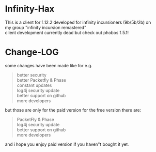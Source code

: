 # Infinity-Hax
This is a client for 1.12.2 developed for infinity incursioners (9b/5b/2b) on my group "infinity incursion remastered"</br>
client development currently dead but check out phobos 1.5.1!


# Change-LOG

some changes have been made like for e.g.
> better security <br/>
> better Packetfly & Phase <br/>
> constant updates <br/>
> log4j security update </br>
> better support on github </br>
> more developers </br>

but those are only for the paid version
for the free version there are:

> PacketFly & Phase <br/>
> log4j security update <br/>
> better support on github <br/>
> more developers <br/>

and i hope you enjoy paid version if you haven"t bought it yet.
